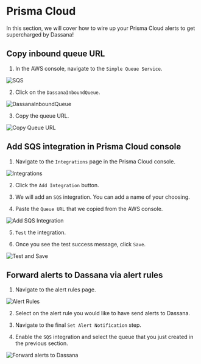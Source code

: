 # Prisma Cloud

In this section, we will cover how to wire up your Prisma Cloud alerts to get supercharged by Dassana!

## Copy inbound queue URL

1. In the AWS console, navigate to the `Simple Queue Service`.

![SQS](/img/guides/vendor-setup/prisma-cloud/sqs.png)

2. Click on the `DassanaInboundQueue`.

![DassanaInboundQueue](/img/guides/vendor-setup/prisma-cloud/inboundQueue.png)

3. Copy the queue URL.

![Copy Queue URL](/img/guides/vendor-setup/prisma-cloud/copyQueueUrl.png)

## Add SQS integration in Prisma Cloud console

1. Navigate to the `Integrations` page in the Prisma Cloud console.

![Integrations](/img/guides/vendor-setup/prisma-cloud/integrationsPage.png)

2. Click the `Add Integration` button.

3. We will add an `SQS` integration. You can add a name of your choosing.

4. Paste the `Queue URL` that we copied from the AWS console.

![Add SQS Integration](/img/guides/vendor-setup/prisma-cloud/addSqsQueue.png)

5. `Test` the integration.

6. Once you see the test success message, click `Save`.

![Test and Save](/img/guides/vendor-setup/prisma-cloud/testAndSave.png)

## Forward alerts to Dassana via alert rules

1. Navigate to the alert rules page.

![Alert Rules](/img/guides/vendor-setup/prisma-cloud/alertRules.png)

2. Select on the alert rule you would like to have send alerts to Dassana.

3. Navigate to the final `Set Alert Notification` step.

4. Enable the `SQS` integration and select the queue that you just created in the previous section.

![Forward alerts to Dassana](/img/guides/vendor-setup/prisma-cloud/wireUpAlertRule.png)
